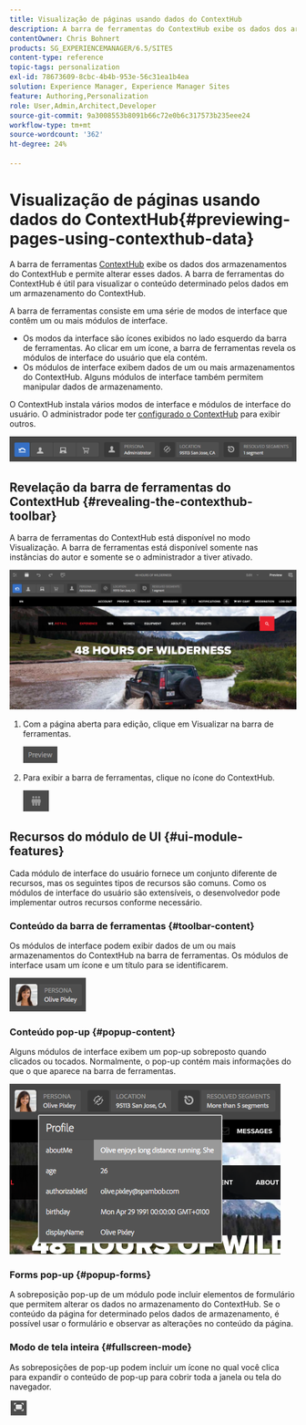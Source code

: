 ```yaml
---
title: Visualização de páginas usando dados do ContextHub
description: A barra de ferramentas do ContextHub exibe os dados dos armazenamentos do ContextHub, permite alterar esses dados e é útil para visualizar o conteúdo
contentOwner: Chris Bohnert
products: SG_EXPERIENCEMANAGER/6.5/SITES
content-type: reference
topic-tags: personalization
exl-id: 78673609-8cbc-4b4b-953e-56c31ea1b4ea
solution: Experience Manager, Experience Manager Sites
feature: Authoring,Personalization
role: User,Admin,Architect,Developer
source-git-commit: 9a3008553b8091b66c72e0b6c317573b235eee24
workflow-type: tm+mt
source-wordcount: '362'
ht-degree: 24%

---
```


# Visualização de páginas usando dados do ContextHub{#previewing-pages-using-contexthub-data}

A barra de ferramentas [ContextHub](/help/sites-developing/contexthub.md) exibe os dados dos armazenamentos do ContextHub e permite alterar esses dados. A barra de ferramentas do ContextHub é útil para visualizar o conteúdo determinado pelos dados em um armazenamento do ContextHub.

A barra de ferramentas consiste em uma série de modos de interface que contêm um ou mais módulos de interface.

* Os modos da interface são ícones exibidos no lado esquerdo da barra de ferramentas. Ao clicar em um ícone, a barra de ferramentas revela os módulos de interface do usuário que ela contém.
* Os módulos de interface exibem dados de um ou mais armazenamentos do ContextHub. Alguns módulos de interface também permitem manipular dados de armazenamento.

O ContextHub instala vários modos de interface e módulos de interface do usuário. O administrador pode ter [configurado o ContextHub](/help/sites-developing/ch-configuring.md) para exibir outros.

![screen_shot_2018-03-23at093446](assets/screen_shot_2018-03-23at093446.png)

## Revelação da barra de ferramentas do ContextHub {#revealing-the-contexthub-toolbar}

A barra de ferramentas do ContextHub está disponível no modo Visualização. A barra de ferramentas está disponível somente nas instâncias do autor e somente se o administrador a tiver ativado.

![screen_shot_2018-03-23at093730](assets/screen_shot_2018-03-23at093730.png)

1. Com a página aberta para edição, clique em Visualizar na barra de ferramentas.

   ![chlimage_1-219](assets/chlimage_1-219.png)

1. Para exibir a barra de ferramentas, clique no ícone do ContextHub.

   ![Context Hub](do-not-localize/screen_shot_2018-03-23at093621.png)

## Recursos do módulo de UI {#ui-module-features}

Cada módulo de interface do usuário fornece um conjunto diferente de recursos, mas os seguintes tipos de recursos são comuns. Como os módulos de interface do usuário são extensíveis, o desenvolvedor pode implementar outros recursos conforme necessário.

### Conteúdo da barra de ferramentas {#toolbar-content}

Os módulos de interface podem exibir dados de um ou mais armazenamentos do ContextHub na barra de ferramentas. Os módulos de interface usam um ícone e um título para se identificarem.

![screen_shot_2018-03-23at093936](assets/screen_shot_2018-03-23at093936.png)

### Conteúdo pop-up {#popup-content}

Alguns módulos de interface exibem um pop-up sobreposto quando clicados ou tocados. Normalmente, o pop-up contém mais informações do que o que aparece na barra de ferramentas.

![screen_shot_2018-03-23at094003](assets/screen_shot_2018-03-23at094003.png)

### Forms pop-up {#popup-forms}

A sobreposição pop-up de um módulo pode incluir elementos de formulário que permitem alterar os dados no armazenamento do ContextHub. Se o conteúdo da página for determinado pelos dados de armazenamento, é possível usar o formulário e observar as alterações no conteúdo da página.

### Modo de tela inteira {#fullscreen-mode}

As sobreposições de pop-up podem incluir um ícone no qual você clica para expandir o conteúdo de pop-up para cobrir toda a janela ou tela do navegador.

![Tela inteira](do-not-localize/chlimage_1-18.png)
